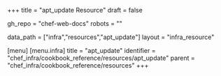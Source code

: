 +++
title = "apt_update Resource"
draft = false

gh_repo = "chef-web-docs"
robots = ""

data_path = ["infra","resources","apt_update"]
layout = "infra_resource"


[menu]
  [menu.infra]
    title = "apt_update"
    identifier = "chef_infra/cookbook_reference/resources/apt_update"
    parent = "chef_infra/cookbook_reference/resources"
+++

<!-- The contents of this page are automatically generated from the apt_update.yaml file in the data directory. -->
<!-- To suggest a change, edit the https://github.com/chef/chef/blob/master/lib/chef/resource/apt_update.rb file
      and submit a pull request to the https://github.com/chef/chef repository. -->
